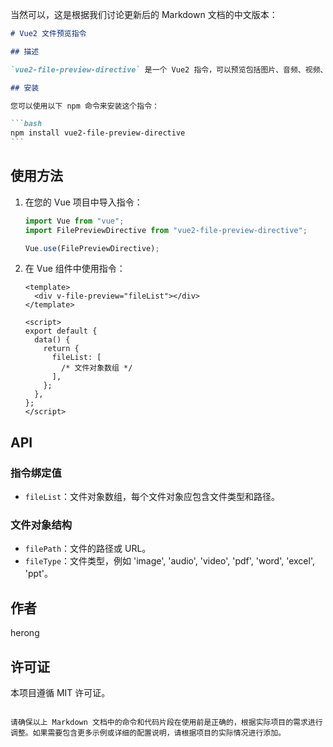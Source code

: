 当然可以，这是根据我们讨论更新后的 Markdown 文档的中文版本：

````markdown
# Vue2 文件预览指令

## 描述

`vue2-file-preview-directive` 是一个 Vue2 指令，可以预览包括图片、音频、视频、PDF、Word、Excel 和 PowerPoint 等多种文件格式。

## 安装

您可以使用以下 npm 命令来安装这个指令：

```bash
npm install vue2-file-preview-directive
```
````

## 使用方法

1. 在您的 Vue 项目中导入指令：

   ```javascript
   import Vue from "vue";
   import FilePreviewDirective from "vue2-file-preview-directive";

   Vue.use(FilePreviewDirective);
   ```

2. 在 Vue 组件中使用指令：

   ```vue
   <template>
     <div v-file-preview="fileList"></div>
   </template>

   <script>
   export default {
     data() {
       return {
         fileList: [
           /* 文件对象数组 */
         ],
       };
     },
   };
   </script>
   ```

## API

### 指令绑定值

- `fileList`：文件对象数组，每个文件对象应包含文件类型和路径。

### 文件对象结构

- `filePath`：文件的路径或 URL。
- `fileType`：文件类型，例如 'image', 'audio', 'video', 'pdf', 'word', 'excel', 'ppt'。

## 作者

herong

## 许可证

本项目遵循 MIT 许可证。

```

请确保以上 Markdown 文档中的命令和代码片段在使用前是正确的，根据实际项目的需求进行调整。如果需要包含更多示例或详细的配置说明，请根据项目的实际情况进行添加。
```

